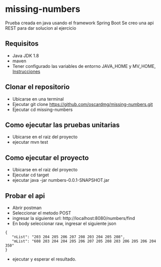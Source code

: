 # missing-numbers 

Prueba creada en java usando el framework Spring Boot
Se creo una api REST para dar solucion al ejercicio

## Requisitos

- Java JDK 1.8
- maven
- Tener configurado las variables de entorno JAVA_HOME y MV_HOME, [Instrucciones](https://www.tutorialspoint.com/maven/maven_environment_setup.htm) 

## Clonar el repositorio

- Ubicarse en una terminal
- Ejecutar git clone https://github.com/oscardmg/missing-numbers.git
- Ejecutar cd missing-numbers

## Como ejecutar las pruebas unitarias

- Ubicarse en el raiz del proyecto
- ejecutar mvn test

## Como ejecutar el proyecto 

- Ubicarse en el raiz del proyecto
- Ejecutar cd target
- ejecutar java -jar numbers-0.0.1-SNAPSHOT.jar

## Probar el api

- Abrir postman
- Seleccionar el metodo POST
- ingresar la siguiente url: http://localhost:8080/numbers/find
- En body seleccionar raw, ingresar el siguiente json
 ```
{
    "nList": "203 204 205 206 207 208 203 204 205 208",
    "mList": "608 203 204 204 205 206 207 205 208 203 206 205 206 204 350"
}
 ```
- ejecutar y esperar el resultado.


